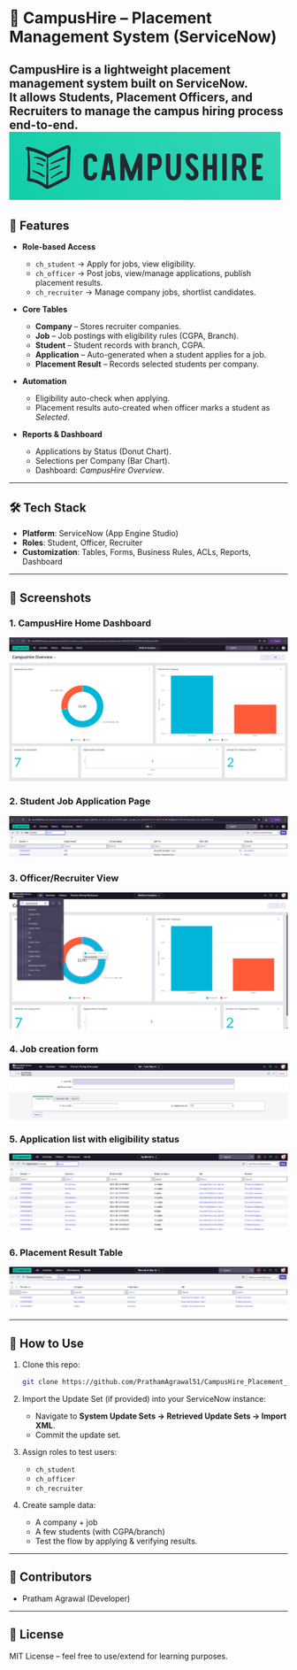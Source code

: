 # 🚀 CampusHire – Placement Management System (ServiceNow)

CampusHire is a lightweight placement management system built on **ServiceNow**.  
It allows **Students, Placement Officers, and Recruiters** to manage the campus hiring process end-to-end.
![CampusHire-Pratham](https://github.com/PrathamAgrawal51/CampusHire_Placement_Managment_Using_ServiceNow/blob/b798e1e4167ac19b3c4a7d53101dac632f62d67e/Screenshots/Pratham-CampusHire.png)
---

## 🎯 Features

- **Role-based Access**
  - `ch_student` → Apply for jobs, view eligibility.
  - `ch_officer` → Post jobs, view/manage applications, publish placement results.
  - `ch_recruiter` → Manage company jobs, shortlist candidates.

- **Core Tables**
  - **Company** – Stores recruiter companies.
  - **Job** – Job postings with eligibility rules (CGPA, Branch).
  - **Student** – Student records with branch, CGPA.
  - **Application** – Auto-generated when a student applies for a job.
  - **Placement Result** – Records selected students per company.

- **Automation**
  - Eligibility auto-check when applying.
  - Placement results auto-created when officer marks a student as *Selected*.

- **Reports & Dashboard**
  - Applications by Status (Donut Chart).
  - Selections per Company (Bar Chart).
  - Dashboard: *CampusHire Overview*.

---

## 🛠 Tech Stack

- **Platform**: ServiceNow (App Engine Studio)
- **Roles**: Student, Officer, Recruiter
- **Customization**: Tables, Forms, Business Rules, ACLs, Reports, Dashboard

---

## 📸 Screenshots

### 1. CampusHire Home Dashboard
![Dashboard](https://github.com/PrathamAgrawal51/CampusHire_Placement_Managment_Using_ServiceNow/blob/b798e1e4167ac19b3c4a7d53101dac632f62d67e/Screenshots/1_Home_Dashboard.png)

### 2. Student Job Application Page
![Apply Job](https://github.com/PrathamAgrawal51/CampusHire_Placement_Managment_Using_ServiceNow/blob/b798e1e4167ac19b3c4a7d53101dac632f62d67e/Screenshots/2_Student_Job_Application.png)

### 3. Officer/Recruiter View
![Officer View](https://github.com/PrathamAgrawal51/CampusHire_Placement_Managment_Using_ServiceNow/blob/b798e1e4167ac19b3c4a7d53101dac632f62d67e/Screenshots/3_Officer_Nav_Menu.png)

### 4. Job creation form
![Job creation](https://github.com/PrathamAgrawal51/CampusHire_Placement_Managment_Using_ServiceNow/blob/b798e1e4167ac19b3c4a7d53101dac632f62d67e/Screenshots/4_Job_Form.png)

### 5. Application list with eligibility status
![Application list](https://github.com/PrathamAgrawal51/CampusHire_Placement_Managment_Using_ServiceNow/blob/b798e1e4167ac19b3c4a7d53101dac632f62d67e/Screenshots/5_Application_List.png)

### 6. Placement Result Table
![Placement Result](https://github.com/PrathamAgrawal51/CampusHire_Placement_Managment_Using_ServiceNow/blob/b798e1e4167ac19b3c4a7d53101dac632f62d67e/Screenshots/6_Placement_Result.png)

---

## 🚀 How to Use

1. Clone this repo:
   ```bash
   git clone https://github.com/PrathamAgrawal51/CampusHire_Placement_Managment_Using_ServiceNow.git
   ```

2. Import the Update Set (if provided) into your ServiceNow instance:  
   - Navigate to **System Update Sets → Retrieved Update Sets → Import XML**.  
   - Commit the update set.  

3. Assign roles to test users:
   - `ch_student`
   - `ch_officer`
   - `ch_recruiter`

4. Create sample data:
   - A company + job
   - A few students (with CGPA/branch)
   - Test the flow by applying & verifying results.

---

## 🙌 Contributors

- Pratham Agrawal (Developer)

---

## 📄 License

MIT License – feel free to use/extend for learning purposes.
